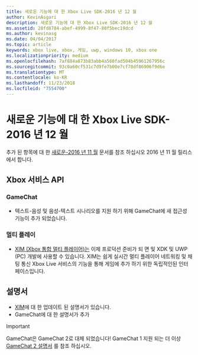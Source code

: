 ```yaml
---
title: 새로운 기능에 대 한 Xbox Live SDK-2016 년 12 월
author: KevinAsgari
description: 새로운 기능에 대 한 Xbox Live SDK-2016 년 12 월
ms.assetid: 28fd8784-abef-4999-8f47-80f5bec19dcd
ms.author: kevinasg
ms.date: 04/04/2017
ms.topic: article
keywords: xbox live, xbox, 게임, uwp, windows 10, xbox one
ms.localizationpriority: medium
ms.openlocfilehash: 7af884a873b83abb4a560fad504b45961267956c
ms.sourcegitcommit: 93c0a60cf531c7d9fe7b00e7cf78df86906f9d6e
ms.translationtype: MT
ms.contentlocale: ko-KR
ms.lasthandoff: 11/23/2018
ms.locfileid: "7554700"
---
```

# <a name="whats-new-for-the-xbox-live-sdk---december-2016"></a>새로운 기능에 대 한 Xbox Live SDK-2016 년 12 월

추가 된 항목에 대 한 [새로운-2016 년 11 월](1611-whats-new.md) 문서를 참조 하십시오 2016 년 11 월 릴리스에서 합니다.

## <a name="xbox-services-api"></a>Xbox 서비스 API

### <a name="gamechat"></a>GameChat

* 텍스트-음성 및 음성-텍스트 시나리오를 지원 하기 위해 GameChat에 새 접근성 기능이 추가 되었습니다.

### <a name="multiplayer"></a>멀티 플레이

* [XIM (Xbox 통합 멀티 플레이어)는](../multiplayer/xbox-integrated-multiplayer.md) 이제 프로덕션 준비가 되 면 및 XDK 및 UWP (PC) 개발에 사용할 수 있습니다.  XIM는 쉽게 실시간 멀티 플레이어 네트워킹 및 채팅 통신 Xbox Live 서비스의 기능을 통해 게임에 추가 하기 위한 독립적인된 인터페이스입니다.

## <a name="documentation"></a>설명서
* [XIM](../multiplayer/xbox-integrated-multiplayer.md)에 대 한 업데이트 된 설명서가 있습니다.
* GameChat에 대 한 설명서가 추가

> [!IMPORTANT]
> GameChat은 GameChat 2로 대체 되었습니다! GameChat 1 지원 되는 더 이상 [GameChat 2 설명서](../multiplayer/chat/game-chat-2-overview.md) 를 참조 하십시오.